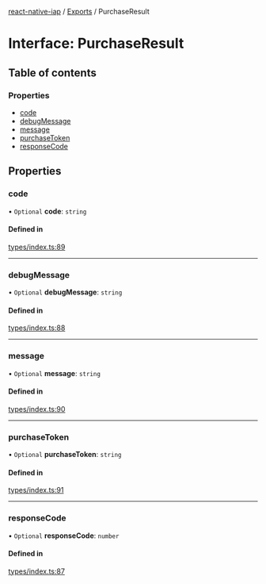 [react-native-iap](../..) / [Exports](../modules.md) / PurchaseResult

# Interface: PurchaseResult

## Table of contents

### Properties

- [code](PurchaseResult.md#code)
- [debugMessage](PurchaseResult.md#debugmessage)
- [message](PurchaseResult.md#message)
- [purchaseToken](PurchaseResult.md#purchasetoken)
- [responseCode](PurchaseResult.md#responsecode)

## Properties

### code

• `Optional` **code**: `string`

#### Defined in

[types/index.ts:89](https://github.com/dooboolab/react-native-iap/blob/fd959a5/src/types/index.ts#L89)

___

### debugMessage

• `Optional` **debugMessage**: `string`

#### Defined in

[types/index.ts:88](https://github.com/dooboolab/react-native-iap/blob/fd959a5/src/types/index.ts#L88)

___

### message

• `Optional` **message**: `string`

#### Defined in

[types/index.ts:90](https://github.com/dooboolab/react-native-iap/blob/fd959a5/src/types/index.ts#L90)

___

### purchaseToken

• `Optional` **purchaseToken**: `string`

#### Defined in

[types/index.ts:91](https://github.com/dooboolab/react-native-iap/blob/fd959a5/src/types/index.ts#L91)

___

### responseCode

• `Optional` **responseCode**: `number`

#### Defined in

[types/index.ts:87](https://github.com/dooboolab/react-native-iap/blob/fd959a5/src/types/index.ts#L87)
